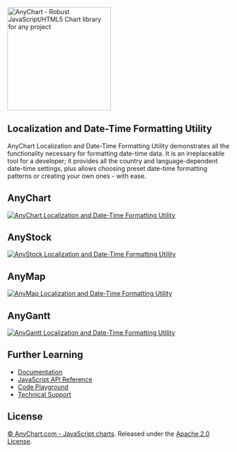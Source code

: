 [<img src="https://cdn.anychart.com/images/logo-transparent-segoe.png?2" width="234px" alt="AnyChart - Robust JavaScript/HTML5 Chart library for any project">](http://www.anychart.com)

## Localization and Date-Time Formatting Utility
AnyChart Localization and Date-Time Formatting Utility demonstrates all the functionality necessary for formatting date-time data.
It is an irreplaceable tool for a developer; it provides all the country and language-dependent date-time settings, plus allows choosing preset date-time formatting patterns or creating your own ones - with ease.

## AnyChart
[<img src="http://static.anychart.com/images/github/anychart-localization.png?1" alt="AnyChart Localization and Date-Time Formatting Utility">](http://anychart.com/products/anychart/demos/localization/)

## AnyStock
[<img src="http://static.anychart.com/images/github/anystock-localization.png?1" alt="AnyStock Localization and Date-Time Formatting Utility">](http://anychart.com/products/anystock/demos/localization/)

## AnyMap
[<img src="http://static.anychart.com/images/github/anymap-localization.png" alt="AnyMap Localization and Date-Time Formatting Utility">](http://anychart.com/products/anymap/demos/localization/)

## AnyGantt
[<img src="http://static.anychart.com/images/github/anygantt-localization.png" alt="AnyGantt Localization and Date-Time Formatting Utility">](http://anychart.com/products/anygantt/demos/localization/)

## Further Learning
* [Documentation](https://docs.anychart.com)
* [JavaScript API Reference](https://api.anychart.com)
* [Code Playground](https://playground.anychart.com)
* [Technical Support](https://anychart.com/support)

## License
[© AnyChart.com - JavaScript charts](http://www.anychart.com). Released under the [Apache 2.0 License](https://github.com/anychart-solutions/localization-demo/blob/anychart/LICENSE).
